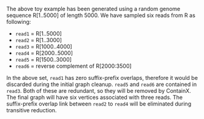 The above toy example has been generated using a random genome sequence R[1..5000] of length 5000. We have sampled six reads from R as following:

- `read1` = R[1..5000]
- `read2` = R[1..3000]
- `read3` = R[1000..4000]
- `read4` = R[2000..5000]
- `read5` = R[1500..3000]
- `read6` = reverse complement of R[2000:3500]

In the above set, `read1` has zero suffix-prefix overlaps, therefore it would be discarded during the initial graph cleanup. `read5` and `read6` are contained in `read3`. Both of these are redundant, so they will be removed by ContainX. The final graph will have six vertices associated with three reads. The suffix-prefix overlap link between `read2` to `read4` will be eliminated during transitive reduction.
